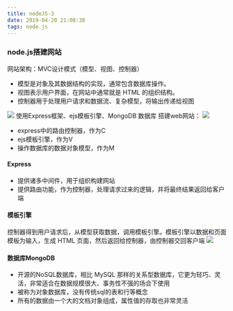 ```yaml
---
title: nodeJS-3
date: 2019-04-20 21:08:38
tags: node.js
---
```

### node.js搭建网站
网站架构：MVC设计模式（模型、视图、控制器）
- 模型是对象及其数据结构的实现，通常包含数据库操作。
- 视图表示用户界面，在网站中通常就是 HTML 的组织结构。
- 控制器用于处理用户请求和数据流、复杂模型，将输出传递给视图

![](https://ws1.sinaimg.cn/large/e4d30300ly1g29euoz7xtj20l80g0t9x.jpg)
使用Express框架、ejs模板引擎、MongoDB 数据库 搭建web网站：
![](https://ws1.sinaimg.cn/large/e4d30300ly1g29ewf17hfj20hk0oo0u8.jpg)
- express中的路由控制器，作为C
- ejs模板引擎，作为V
- 操作数据库的数据对象模型，作为M
#### Express
- 提供诸多中间件，用于组织构建网站
- 提供路由功能，作为控制器，处理请求过来的逻辑，并将最终结果返回给客户端

#### 模板引擎
控制器得到用户请求后，从模型获取数据，调用模板引擎。模板引擎以数据和页面模板为输入，生成 HTML 页面，然后返回给控制器，由控制器交回客户端
![](https://ws1.sinaimg.cn/large/e4d30300ly1g29f622qx6j20o60gg3zw.jpg)

#### 数据库MongoDB
- 开源的NoSQL数据库，相比 MySQL 那样的关系型数据库，它更为轻巧、灵活，非常适合在数据规模很大、事务性不强的场合下使用
- 被称为对象数据库，没有传统sql的表和行等概念
- 所有的数据由一个大的文档对象组成，属性值的存取也非常灵活